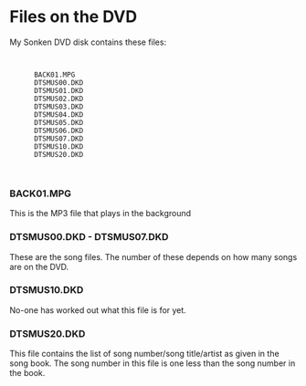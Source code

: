#  Files on the DVD 

My Sonken DVD disk contains these files:
```

	
	  BACK01.MPG
	  DTSMUS00.DKD
	  DTSMUS01.DKD
	  DTSMUS02.DKD
	  DTSMUS03.DKD
	  DTSMUS04.DKD
	  DTSMUS05.DKD
	  DTSMUS06.DKD
	  DTSMUS07.DKD
	  DTSMUS10.DKD
	  DTSMUS20.DKD
	
      
```


###   BACK01.MPG 

This is the MP3 file that plays in the background

###  DTSMUS00.DKD - DTSMUS07.DKD 

These are the song files. The number of these depends on how many
      songs are on the DVD.

###  DTSMUS10.DKD 

No-one has worked out what this file is for yet.

###  DTSMUS20.DKD 

This file contains the list of song number/song title/artist
      as given in the song book. The song number in this file
      is one less than the song number in the book.

